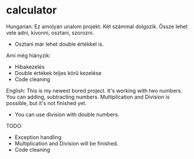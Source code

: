 # calculator

Hungarian: Ez amolyan unalom projekt. Két számmal dolgozik. Össze lehet vele adni, kivonni, osztani, szorozni. 
- Osztani már lehet double értékkel is.

Ami még hiányzik:
- Hibakezelés
- Double értékek teljes körű kezelése
- Code cleaning

English: This is my newest bored project. It's working with two numbers. You can adding, subtracting numbers. Multiplication and Division is possible, but it's not finished yet.
- You can use division with double numbers.

TODO:
- Exception handling
- Multiplication and Division will be finished.
- Code cleaning
